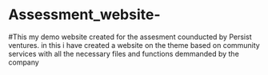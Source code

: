 # Assessment_website-
#This my demo website created for the assesment counducted by Persist ventures. in this i have created a website on the theme based on community services with all the necessary files and functions demmanded by the 
company 
